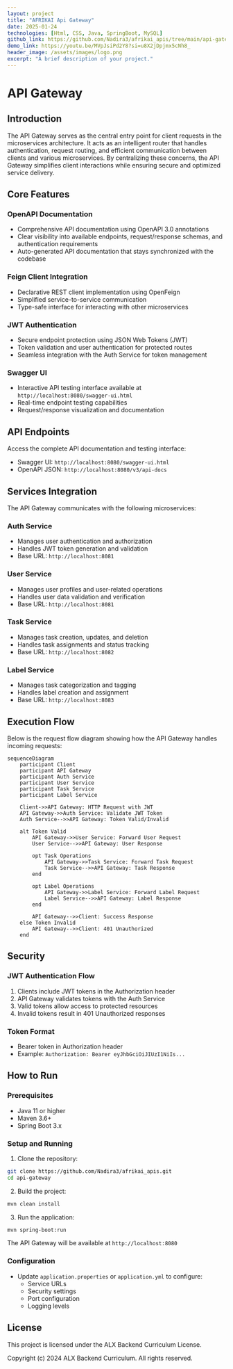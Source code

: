 ```yaml
---
layout: project
title: "AFRIKAI Api Gateway"
date: 2025-01-24
technologies: [Html, CSS, Java, SpringBoot, MySQL]
github_link: https://github.com/Nadira3/afrikai_apis/tree/main/api-gateway
demo_link: https://youtu.be/MVpJsiPd2Y8?si=u8X2jDpjmx5cNh8_
header_image: /assets/images/logo.png
excerpt: "A brief description of your project."
---
```

# API Gateway

## Introduction
The API Gateway serves as the central entry point for client requests in the microservices architecture. It acts as an intelligent router that handles authentication, request routing, and efficient communication between clients and various microservices. By centralizing these concerns, the API Gateway simplifies client interactions while ensuring secure and optimized service delivery.

## Core Features

### OpenAPI Documentation
- Comprehensive API documentation using OpenAPI 3.0 annotations
- Clear visibility into available endpoints, request/response schemas, and authentication requirements
- Auto-generated API documentation that stays synchronized with the codebase

### Feign Client Integration
- Declarative REST client implementation using OpenFeign
- Simplified service-to-service communication
- Type-safe interface for interacting with other microservices

### JWT Authentication
- Secure endpoint protection using JSON Web Tokens (JWT)
- Token validation and user authentication for protected routes
- Seamless integration with the Auth Service for token management

### Swagger UI
- Interactive API testing interface available at `http://localhost:8080/swagger-ui.html`
- Real-time endpoint testing capabilities
- Request/response visualization and documentation

## API Endpoints

Access the complete API documentation and testing interface:
- Swagger UI: `http://localhost:8080/swagger-ui.html`
- OpenAPI JSON: `http://localhost:8080/v3/api-docs`

## Services Integration

The API Gateway communicates with the following microservices:

### Auth Service
- Manages user authentication and authorization
- Handles JWT token generation and validation
- Base URL: `http://localhost:8081`

### User Service
- Manages user profiles and user-related operations
- Handles user data validation and verification
- Base URL: `http://localhost:8081`

### Task Service
- Manages task creation, updates, and deletion
- Handles task assignments and status tracking
- Base URL: `http://localhost:8082`

### Label Service
- Manages task categorization and tagging
- Handles label creation and assignment
- Base URL: `http://localhost:8083`

## Execution Flow

Below is the request flow diagram showing how the API Gateway handles incoming requests:

```mermaid
sequenceDiagram
    participant Client
    participant API Gateway
    participant Auth Service
    participant User Service
    participant Task Service
    participant Label Service

    Client->>API Gateway: HTTP Request with JWT
    API Gateway->>Auth Service: Validate JWT Token
    Auth Service-->>API Gateway: Token Valid/Invalid

    alt Token Valid
        API Gateway->>User Service: Forward User Request
        User Service-->>API Gateway: User Response
        
        opt Task Operations
            API Gateway->>Task Service: Forward Task Request
            Task Service-->>API Gateway: Task Response
        end

        opt Label Operations
            API Gateway->>Label Service: Forward Label Request
            Label Service-->>API Gateway: Label Response
        end

        API Gateway-->>Client: Success Response
    else Token Invalid
        API Gateway-->>Client: 401 Unauthorized
    end
```

## Security

### JWT Authentication Flow
1. Clients include JWT tokens in the Authorization header
2. API Gateway validates tokens with the Auth Service
3. Valid tokens allow access to protected resources
4. Invalid tokens result in 401 Unauthorized responses

### Token Format
- Bearer token in Authorization header
- Example: `Authorization: Bearer eyJhbGciOiJIUzI1NiIs...`

## How to Run

### Prerequisites
- Java 11 or higher
- Maven 3.6+
- Spring Boot 3.x

### Setup and Running
1. Clone the repository:
```bash
git clone https://github.com/Nadira3/afrikai_apis.git
cd api-gateway
```

2. Build the project:
```bash
mvn clean install
```

3. Run the application:
```bash
mvn spring-boot:run
```

The API Gateway will be available at `http://localhost:8080`

### Configuration
- Update `application.properties` or `application.yml` to configure:
  - Service URLs
  - Security settings
  - Port configuration
  - Logging levels

## License

This project is licensed under the ALX Backend Curriculum License.

Copyright (c) 2024 ALX Backend Curriculum. All rights reserved.
